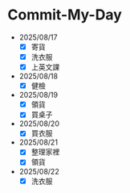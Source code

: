 # Commit-My-Day

- 2025/08/17
  - [x] 寄貨
  - [x] 洗衣服
  - [x] 上英文課
- 2025/08/18
  - [x] 健檢
- 2025/08/19
  - [x] 領貨
  - [x] 買桌子
- 2025/08/20
  - [x] 買衣服
- 2025/08/21
  - [x] 整理家裡
  - [x] 領貨
- 2025/08/22
  - [x] 洗衣服
